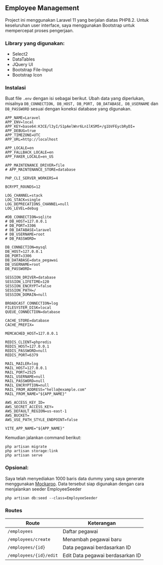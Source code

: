 ## Employee Management

Project ini menggunakan Laravel 11 yang berjalan diatas PHP8.2. Untuk keseluruhan user interface, saya menggunakan Bootstrap untuk mempercepat proses pengerjaan.

### Library yang digunakan:
- Select2
- DataTables
- JQuery UI
- Bootstrap File-Input
- Bootstrap Icon

### Instalasi

Buat file `.env` dengan isi sebagai berikut.
Ubah data yang diperlukan, misalnya `DB_CONNECTION, DB_HOST, DB_PORT, DB_DATABASE, DB_USERNAME` dan `DB_PASSWORD` sesuai dengan koneksi database yang digunakan.
```
APP_NAME=Laravel
APP_ENV=local
APP_KEY=base64:K3CE/l3yI/S1pAelWnr6Ln1lKSM5+/g1bVFEycbRyDI=
APP_DEBUG=true
APP_TIMEZONE=UTC
APP_URL=http://localhost

APP_LOCALE=en
APP_FALLBACK_LOCALE=en
APP_FAKER_LOCALE=en_US

APP_MAINTENANCE_DRIVER=file
# APP_MAINTENANCE_STORE=database

PHP_CLI_SERVER_WORKERS=4

BCRYPT_ROUNDS=12

LOG_CHANNEL=stack
LOG_STACK=single
LOG_DEPRECATIONS_CHANNEL=null
LOG_LEVEL=debug

#DB_CONNECTION=sqlite
# DB_HOST=127.0.0.1
# DB_PORT=3306
# DB_DATABASE=laravel
# DB_USERNAME=root
# DB_PASSWORD=

DB_CONNECTION=mysql
DB_HOST=127.0.0.1
DB_PORT=3306
DB_DATABASE=data_pegawai
DB_USERNAME=root
DB_PASSWORD=

SESSION_DRIVER=database
SESSION_LIFETIME=120
SESSION_ENCRYPT=false
SESSION_PATH=/
SESSION_DOMAIN=null

BROADCAST_CONNECTION=log
FILESYSTEM_DISK=local
QUEUE_CONNECTION=database

CACHE_STORE=database
CACHE_PREFIX=

MEMCACHED_HOST=127.0.0.1

REDIS_CLIENT=phpredis
REDIS_HOST=127.0.0.1
REDIS_PASSWORD=null
REDIS_PORT=6379

MAIL_MAILER=log
MAIL_HOST=127.0.0.1
MAIL_PORT=2525
MAIL_USERNAME=null
MAIL_PASSWORD=null
MAIL_ENCRYPTION=null
MAIL_FROM_ADDRESS="hello@example.com"
MAIL_FROM_NAME="${APP_NAME}"

AWS_ACCESS_KEY_ID=
AWS_SECRET_ACCESS_KEY=
AWS_DEFAULT_REGION=us-east-1
AWS_BUCKET=
AWS_USE_PATH_STYLE_ENDPOINT=false

VITE_APP_NAME="${APP_NAME}"
```

Kemudian jalankan command berikut:
```
php artisan migrate
php artisan storage:link
php artisan serve
```

### Opsional:

Saya telah menyediakan 1000 baris data dummy yang saya generate menggunakan [Mockaroo](https://mockaroo.com/). Data tersebut siap digunakan dengan cara menjalankan seeder EmployeeSeeder
```
php artisan db:seed --class=EmployeeSeeder
```

### Routes
| Route | Keterangan |
| -- | -- |
| `/employees` | Daftar pegawai |
| `/employees/create` | Menambah pegawai baru |
| `/employees/{id}` | Data pegawai berdasarkan ID |
| `/employees/{id}/edit` | Edit Data pegawai berdasarkan ID |
